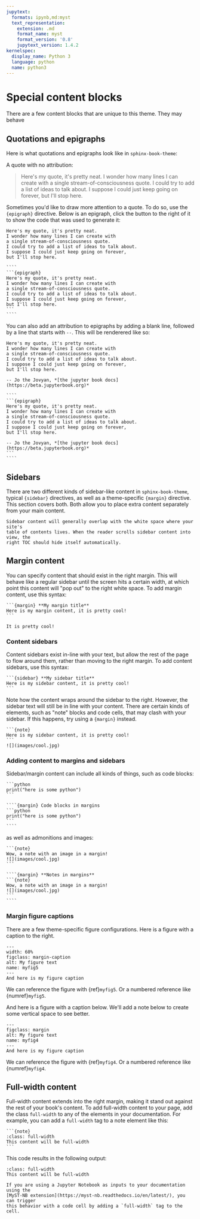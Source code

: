 ```yaml
---
jupytext:
  formats: ipynb,md:myst
  text_representation:
    extension: .md
    format_name: myst
    format_version: '0.8'
    jupytext_version: 1.4.2
kernelspec:
  display_name: Python 3
  language: python
  name: python3
---
```


# Special content blocks

There are a few content blocks that are unique to this theme.
They may behave


## Quotations and epigraphs

Here is what quotations and epigraphs look like in `sphinx-book-theme`:

A quote with no attribution:

> Here's my quote, it's pretty neat.
> I wonder how many lines I can create with
> a single stream-of-consciousness quote.
> I could try to add a list of ideas to talk about.
> I suppose I could just keep going on forever,
> but I'll stop here.

Sometimes you'd like to draw more attention to a quote. To do so, use the `{epigraph}` directive.
Below is an epigraph, click the button to the right of it to show the code that was used
to generate it:

```{epigraph}
Here's my quote, it's pretty neat.
I wonder how many lines I can create with
a single stream-of-consciousness quote.
I could try to add a list of ideas to talk about.
I suppose I could just keep going on forever,
but I'll stop here.
```

`````{toggle}
````
```{epigraph}
Here's my quote, it's pretty neat.
I wonder how many lines I can create with
a single stream-of-consciousness quote.
I could try to add a list of ideas to talk about.
I suppose I could just keep going on forever,
but I'll stop here.
```
````
`````

You can also add an attribution to epigraphs by adding a blank line,
followed by a line that starts with `--`. This will be renderered like so:

```{epigraph}
Here's my quote, it's pretty neat.
I wonder how many lines I can create with
a single stream-of-consciousness quote.
I could try to add a list of ideas to talk about.
I suppose I could just keep going on forever,
but I'll stop here.

-- Jo the Jovyan, *[the jupyter book docs](https://beta.jupyterbook.org)*
```

`````{toggle}
````
```{epigraph}
Here's my quote, it's pretty neat.
I wonder how many lines I can create with
a single stream-of-consciousness quote.
I could try to add a list of ideas to talk about.
I suppose I could just keep going on forever,
but I'll stop here.

-- Jo the Jovyan, *[the jupyter book docs](https://beta.jupyterbook.org)*
```
````
`````

## Sidebars

There are two different kinds of sidebar-like content in `sphinx-book-theme`,
typical `{sidebar}` directives, as well as a theme-specific `{margin}` directive.
This section covers both. Both allow you to place extra content
separately from your main content.

```{tip}
Sidebar content will generally overlap with the white space where your site's
table of contents lives. When the reader scrolls sidebar content into view, the
right TOC should hide itself automatically.
```

## Margin content

You can specify content that should exist in the right margin. This will behave
like a regular sidebar until the screen hits a certain width, at which point this
content will "pop out" to the right white space. To add margin content, use this syntax:

````
```{margin} **My margin title**
Here is my margin content, it is pretty cool!
```
````

```{margin} **Here is my margin content**
It is pretty cool!
```

### Content sidebars

Content sidebars exist in-line with your text, but allow the rest of the
page to flow around them, rather than moving to the right margin.
To add content sidebars, use this syntax:

````
```{sidebar} **My sidebar title**
Here is my sidebar content, it is pretty cool!
```
````

Note how the content wraps around the sidebar to the right.
However, the sidebar text will still be in line with your content. There are
certain kinds of elements, such as "note" blocks and code cells, that may
clash with your sidebar. If this happens, try using a `{margin}` instead.


````{sidebar} **My sidebar title**
```{note}
Here is my sidebar content, it is pretty cool!
```
![](images/cool.jpg)
````


### Adding content to margins and sidebars

Sidebar/margin content can include all kinds of things, such as code blocks:

````{margin} Code blocks in margins
```python
print("here is some python")
```
````

`````
````{margin} Code blocks in margins
```python
print("here is some python")
```
````
`````

as well as admonitions and images:

````{margin} **Notes in margins**
```{note}
Wow, a note with an image in a margin!
![](images/cool.jpg)
```
````

`````
````{margin} **Notes in margins**
```{note}
Wow, a note with an image in a margin!
![](images/cool.jpg)
```
````
`````

### Margin figure captions

There are a few theme-specific figure configurations. Here is a figure with
a caption to the right.

```{figure} images/cool.jpg
---
width: 60%
figclass: margin-caption
alt: My figure text
name: myfig5
---
And here is my figure caption
```

We can reference the figure with {ref}`myfig5`. Or a numbered reference like
{numref}`myfig5`.

And here is a figure with a caption below. We'll add a note below to create
some vertical space to see better.

```{figure} images/cool.jpg
---
figclass: margin
alt: My figure text
name: myfig4
---
And here is my figure caption
```

We can reference the figure with {ref}`myfig4`. Or a numbered reference like
{numref}`myfig4`.


## Full-width content

Full-width content extends into the right margin, making it stand out against
the rest of your book's content. To add full-width content to your page, add the
class `full-width` to any of the elements in your documentation. For example, you can
add a `full-width` tag to a note element like this:

````
```{note}
:class: full-width
This content will be full-width
```
````

This code results in the following output:

```{note}
:class: full-width
This content will be full-width
```

```{admonition} A note for ipynb users
If you are using a Jupyter Notebook as inputs to your documentation using the
[MyST-NB extension](https://myst-nb.readthedocs.io/en/latest/), you can trigger
this behavior with a code cell by adding a `full-width` tag to the cell.
```
